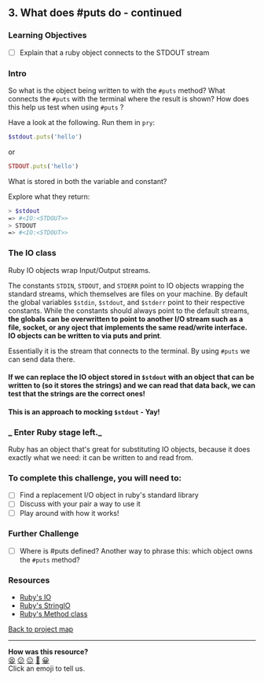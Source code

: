 ## 3. What does #puts do - continued

### Learning Objectives
- [ ] Explain that a ruby object connects to the STDOUT stream

### Intro

So what is the object being written to with the `#puts` method? What connects the `#puts` with the terminal where the result is shown? How does this help us test when using `#puts` ?

Have a look at the following. Run them in `pry`:

```ruby
$stdout.puts('hello')
```
or

```ruby
STDOUT.puts('hello')
```

What is stored in both the variable and constant?

Explore what they return:

```sh
> $stdout
=> #<IO:<STDOUT>>
> STDOUT
=> #<IO:<STDOUT>>
```

### The IO class
Ruby IO objects wrap Input/Output streams.

The constants `STDIN`, `STDOUT`, and `STDERR` point to IO objects wrapping the standard streams, which themselves are files on your machine. By default the global variables `$stdin`, `$stdout`, and `$stderr` point to their respective constants. While the constants should always point to the default streams, **the globals can be overwritten to point to another I/O stream such as a file, socket, or any oject that implements the same read/write interface. IO objects can be written to via puts and print**.


Essentially it is the stream that connects to the terminal. By using `#puts` we can send data there.

#### If we can replace the IO object stored in `$stdout` with an object that can be written to (so it stores the strings) and we can read that data back, we can test that the strings are the correct ones!
#### This is an approach to mocking `$stdout` - Yay!

### _ Enter Ruby stage left._

Ruby has an object that's great for substituting IO objects, because it does exactly what we need: it can be written to and read from.

### To complete this challenge, you will need to:
 - [ ] Find a replacement I/O object in ruby's standard library
 - [ ] Discuss with your pair a way to use it
 - [ ] Play around with how it works!

### Further Challenge
 - [ ] Where is #puts defined? Another way to phrase this: which object owns the `#puts` method?

### Resources
 - [Ruby's IO](https://www.rubyguides.com/2019/02/ruby-io/)
 - [Ruby's StringIO](https://www.rubyguides.com/2017/05/stringio-objects/)
 - [Ruby's Method class](https://ruby-doc.org/core-2.5.3/Method.html)

[Back to project map](./README.md#project-map)

<!-- BEGIN GENERATED SECTION DO NOT EDIT -->

---

**How was this resource?**  
[😫](https://airtable.com/shrUJ3t7KLMqVRFKR?prefill_Repository=skills-workshops&prefill_File=practicals/adventures/testing-eye-oh/3-what-does-puts-do-continued.md&prefill_Sentiment=😫) [😕](https://airtable.com/shrUJ3t7KLMqVRFKR?prefill_Repository=skills-workshops&prefill_File=practicals/adventures/testing-eye-oh/3-what-does-puts-do-continued.md&prefill_Sentiment=😕) [😐](https://airtable.com/shrUJ3t7KLMqVRFKR?prefill_Repository=skills-workshops&prefill_File=practicals/adventures/testing-eye-oh/3-what-does-puts-do-continued.md&prefill_Sentiment=😐) [🙂](https://airtable.com/shrUJ3t7KLMqVRFKR?prefill_Repository=skills-workshops&prefill_File=practicals/adventures/testing-eye-oh/3-what-does-puts-do-continued.md&prefill_Sentiment=🙂) [😀](https://airtable.com/shrUJ3t7KLMqVRFKR?prefill_Repository=skills-workshops&prefill_File=practicals/adventures/testing-eye-oh/3-what-does-puts-do-continued.md&prefill_Sentiment=😀)  
Click an emoji to tell us.

<!-- END GENERATED SECTION DO NOT EDIT -->
